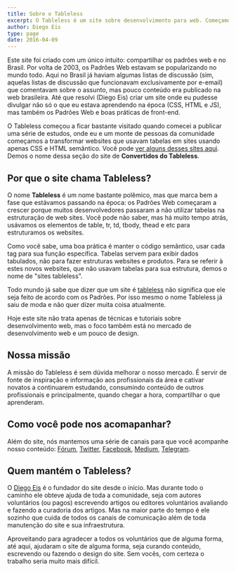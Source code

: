 ```yaml
---
title: Sobre o Tableless
excerpt: O Tableless é um site sobre desenvolvimento para web. Começamos falando sobre desenvolvimento front-end, mas hoje o site fala sobre design, ux, back-end, mercado e outros assuntos.
author: Diego Eis
type: page
date: 2016-04-09
---
```



Este site foi criado com um único intuito: compartilhar os padrões web e no Brasil. Por volta de 2003, os Padrões Web estavam se popularizando no mundo todo. Aqui no Brasil já haviam algumas listas de discussão (sim, aquelas listas de discussão que funcionavam exclusivamente por e-email) que comentavam sobre o assunto, mas pouco conteúdo era publicado na web brasileira. Até que resolvi (Diego Eis) criar um site onde eu pudesse divulgar não só o que eu estava aprendendo na época (CSS, HTML e JS), mas também os Padrões Web e boas práticas de front-end.

O Tableless começou a ficar bastante visitado quando comecei a publicar uma série de estudos, onde eu e um monte de pessoas da comunidade começamos a transformar websites que usavam tabelas em sites usando apenas CSS e HTML semântico. Você pode [ver alguns desses sites aqui](http://tableless.com.br/convertidos/). Demos o nome dessa seção do site de **Convertidos do Tableless**.

## Por que o site chama Tableless?
O nome **Tableless** é um nome bastante polêmico, mas que marca bem a fase que estávamos passando na época: os Padrões Web começaram a crescer porque muitos desenvolvedores passaram a não utilizar tabelas na estruturação de web sites. Você pode não saber, mas há muito tempo atrás, usávamos os elementos de table, tr, td, tbody, thead e etc para estruturamos os websites.

Como você sabe, uma boa prática é manter o código semântico, usar cada tag para sua função específica. Tabelas servem para exibir dados tabulados, não para fazer estruturas websites e produtos. Para se referir à estes novos websites, que não usavam tabelas para sua estrutura, demos o nome de "sites tableless".

Todo mundo já sabe que dizer que um site é <a href="http://tableless.com.br/web-standards-vs-tableless">tableless</a> não significa que ele seja feito de acordo com os Padrões. Por isso mesmo o nome Tableless já saiu de moda e não quer dizer muita coisa atualmente.

Hoje este site não trata apenas de técnicas e tutoriais sobre desenvolvimento web, mas o foco também está no mercado de desenvolvimento web e um pouco de design.

## Nossa missão
A missão do Tableless é sem dúvida melhorar o nosso mercado. É servir de fonte de inspiração e informação aos profissionais da área e cativar novatos a continuarem estudando, consumindo conteúdo de outros profissionais e principalmente, quando chegar a hora, compartilhar o que aprenderam.

## Como você pode nos acomapanhar?
Além do site, nós mantemos uma série de canais para que você acompanhe nosso conteúdo: [Fórum](http://forum.tableless.com.br/), [Twitter](http://twitter.com/tableless), [Facebook](http://facebook.com/tablelessbr), [Medium](http://medium.com/tableless), [Telegram](https://telegram.me/tableless).

## Quem mantém o Tableless?
O [Diego Eis](http://diegoeis.com) é o fundador do site desde o início. Mas durante todo o caminho ele obteve ajuda de toda a comunidade, seja com autores voluntários (ou pagos) escrevendo artigos ou editores voluntários avaliando e fazendo a curadoria dos artigos. Mas na maior parte do tempo é ele sozinho que cuida de todos os canais de comunicação além de toda manutenção do site e sua infraestrutura.

Aproveitando para agradecer a todos os voluntários que de alguma forma, até aqui, ajudaram o site de alguma forma, seja curando conteúdo, escrevendo ou fazendo o design do site. Sem vocês, com certeza o trabalho seria muito mais difícil.

<!--
<h3>Uma pequena história em vídeo</h3>
<object width="500" height="405"><param name="movie" value="http://www.youtube.com/v/SX5bCCtHYXo&hl=pt-br&fs=1&rel=0&color1=0x3a3a3a&color2=0x999999&border=1"></param><param name="allowFullScreen" value="true"></param><param name="allowscriptaccess" value="always"></param><embed src="http://www.youtube.com/v/SX5bCCtHYXo&hl=pt-br&fs=1&rel=0&color1=0x3a3a3a&color2=0x999999&border=1" type="application/x-shockwave-flash" allowscriptaccess="always" allowfullscreen="true" width="500" height="405"></embed></object>-->

